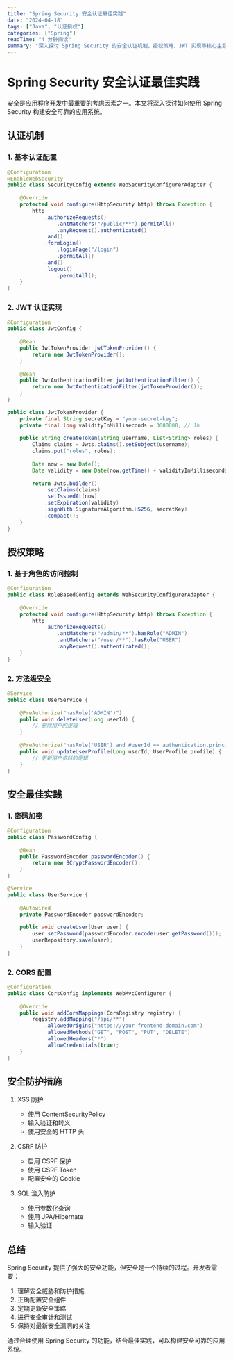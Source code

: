 ```yaml
---
title: "Spring Security 安全认证最佳实践"
date: "2024-04-18"
tags: ["Java", "认证授权"]
categories: ["Spring"]
readTime: "4 分钟阅读"
summary: "深入探讨 Spring Security 的安全认证机制、授权策略、JWT 实现等核心主题，帮助开发者构建安全可靠的应用系统。"
---
```


# Spring Security 安全认证最佳实践

安全是应用程序开发中最重要的考虑因素之一。本文将深入探讨如何使用 Spring Security 构建安全可靠的应用系统。

## 认证机制

### 1. 基本认证配置

```java
@Configuration
@EnableWebSecurity
public class SecurityConfig extends WebSecurityConfigurerAdapter {
    
    @Override
    protected void configure(HttpSecurity http) throws Exception {
        http
            .authorizeRequests()
                .antMatchers("/public/**").permitAll()
                .anyRequest().authenticated()
            .and()
            .formLogin()
                .loginPage("/login")
                .permitAll()
            .and()
            .logout()
                .permitAll();
    }
}
```

### 2. JWT 认证实现

```java
@Configuration
public class JwtConfig {
    
    @Bean
    public JwtTokenProvider jwtTokenProvider() {
        return new JwtTokenProvider();
    }
    
    @Bean
    public JwtAuthenticationFilter jwtAuthenticationFilter() {
        return new JwtAuthenticationFilter(jwtTokenProvider());
    }
}

public class JwtTokenProvider {
    private final String secretKey = "your-secret-key";
    private final long validityInMilliseconds = 3600000; // 1h
    
    public String createToken(String username, List<String> roles) {
        Claims claims = Jwts.claims().setSubject(username);
        claims.put("roles", roles);
        
        Date now = new Date();
        Date validity = new Date(now.getTime() + validityInMilliseconds);
        
        return Jwts.builder()
            .setClaims(claims)
            .setIssuedAt(now)
            .setExpiration(validity)
            .signWith(SignatureAlgorithm.HS256, secretKey)
            .compact();
    }
}
```

## 授权策略

### 1. 基于角色的访问控制

```java
@Configuration
public class RoleBasedConfig extends WebSecurityConfigurerAdapter {
    
    @Override
    protected void configure(HttpSecurity http) throws Exception {
        http
            .authorizeRequests()
                .antMatchers("/admin/**").hasRole("ADMIN")
                .antMatchers("/user/**").hasRole("USER")
                .anyRequest().authenticated();
    }
}
```

### 2. 方法级安全

```java
@Service
public class UserService {
    
    @PreAuthorize("hasRole('ADMIN')")
    public void deleteUser(Long userId) {
        // 删除用户的逻辑
    }
    
    @PreAuthorize("hasRole('USER') and #userId == authentication.principal.id")
    public void updateUserProfile(Long userId, UserProfile profile) {
        // 更新用户资料的逻辑
    }
}
```

## 安全最佳实践

### 1. 密码加密

```java
@Configuration
public class PasswordConfig {
    
    @Bean
    public PasswordEncoder passwordEncoder() {
        return new BCryptPasswordEncoder();
    }
}

@Service
public class UserService {
    
    @Autowired
    private PasswordEncoder passwordEncoder;
    
    public void createUser(User user) {
        user.setPassword(passwordEncoder.encode(user.getPassword()));
        userRepository.save(user);
    }
}
```

### 2. CORS 配置

```java
@Configuration
public class CorsConfig implements WebMvcConfigurer {
    
    @Override
    public void addCorsMappings(CorsRegistry registry) {
        registry.addMapping("/api/**")
            .allowedOrigins("https://your-frontend-domain.com")
            .allowedMethods("GET", "POST", "PUT", "DELETE")
            .allowedHeaders("*")
            .allowCredentials(true);
    }
}
```

## 安全防护措施

1. XSS 防护
   - 使用 ContentSecurityPolicy
   - 输入验证和转义
   - 使用安全的 HTTP 头

2. CSRF 防护
   - 启用 CSRF 保护
   - 使用 CSRF Token
   - 配置安全的 Cookie

3. SQL 注入防护
   - 使用参数化查询
   - 使用 JPA/Hibernate
   - 输入验证

## 总结

Spring Security 提供了强大的安全功能，但安全是一个持续的过程。开发者需要：

1. 理解安全威胁和防护措施
2. 正确配置安全组件
3. 定期更新安全策略
4. 进行安全审计和测试
5. 保持对最新安全漏洞的关注

通过合理使用 Spring Security 的功能，结合最佳实践，可以构建安全可靠的应用系统。 
